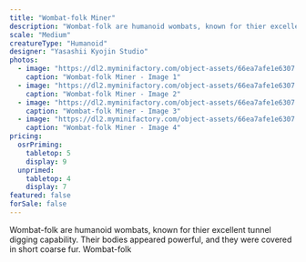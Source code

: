 ```yaml
---
title: "Wombat-folk Miner"
description: "Wombat-folk are humanoid wombats, known for thier excellent tunnel digging capability. Their bodies appeared powerful, and they were covered in short coarse fur. Wombat-folk"
scale: "Medium"
creatureType: "Humanoid"
designer: "Yasashii Kyojin Studio"
photos:
  - image: "https://dl2.myminifactory.com/object-assets/66ea7afe1e6307.68180404/images/720X720-Wombat-folk_01_PS.jpg"
    caption: "Wombat-folk Miner - Image 1"
  - image: "https://dl2.myminifactory.com/object-assets/66ea7afe1e6307.68180404/images/720X720-Wombat-folk_01_C.jpg"
    caption: "Wombat-folk Miner - Image 2"
  - image: "https://dl2.myminifactory.com/object-assets/66ea7afe1e6307.68180404/images/720X720-Wombat-folk_01_SCALE.jpg"
    caption: "Wombat-folk Miner - Image 3"
  - image: "https://dl2.myminifactory.com/object-assets/66ea7afe1e6307.68180404/images/720X720-Wombat-folk_01_B.jpg"
    caption: "Wombat-folk Miner - Image 4"
pricing:
  osrPriming:
    tabletop: 5
    display: 9
  unprimed:
    tabletop: 4
    display: 7
featured: false
forSale: false
---
```


Wombat-folk are humanoid wombats, known for thier excellent tunnel digging capability. Their bodies appeared powerful, and they were covered in short coarse fur. Wombat-folk